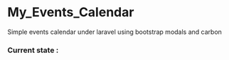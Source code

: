 # My_Events_Calendar

Simple events calendar under laravel using bootstrap modals and carbon 

### Current state  : 

